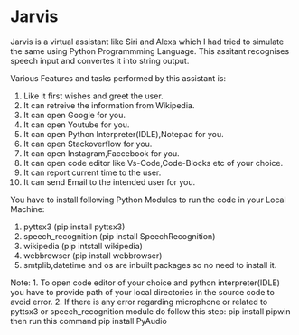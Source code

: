 # Jarvis
Jarvis is a virtual assistant like Siri and Alexa which I had tried to simulate the same using Python Programmming Language.
This assitant recognises speech input and convertes it into string output.

Various Features and tasks performed by this assistant is:

1. Like it first wishes and greet the user.
2. It can retreive the information from Wikipedia.
3. It can open Google for you.
4. It can open Youtube for you.
5. It can open Python Interpreter(IDLE),Notepad for you.
6. It can open Stackoverflow for you.
7. It can open Instagram,Faccebook for you.
8. It can open code editor like Vs-Code,Code-Blocks etc of your choice.
9. It can report current time to the user.
10. It can send Email to the intended user for you.

You have to install following Python Modules to run the code in your Local Machine:
1. pyttsx3 (pip install pyttsx3)
2. speech_recognition (pip install SpeechRecognition)
3. wikipedia (pip intstall wikipedia)
4. webbrowser (pip install webbrowser) 
5. smtplib,datetime and os are inbuilt packages so no need to install it.

Note: 1. To open code editor of your choice and python interpreter(IDLE) you have to provide
path of your local directories in the source code to avoid error.
2. If there is any error regarding microphone or related to pyttsx3 or speech_recognition module do follow this step:
    pip install pipwin
    then run this command
    pip install PyAudio
